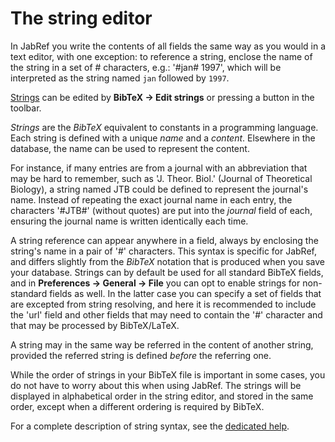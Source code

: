 # The string editor

In JabRef you write the contents of all fields the same way as you would in a text editor, with one exception: to reference a string, enclose the name of the string in a set of \# characters, e.g.: '\#jan\# 1997', which will be interpreted as the string named `jan` followed by `1997`.

[Strings](../fields/strings.md) can be edited by **BibTeX → Edit strings** or pressing a button in the toolbar.

_Strings_ are the _BibTeX_ equivalent to constants in a programming language. Each string is defined with a unique _name_ and a _content_. Elsewhere in the database, the name can be used to represent the content.

For instance, if many entries are from a journal with an abbreviation that may be hard to remember, such as 'J. Theor. Biol.' \(Journal of Theoretical Biology\), a string named JTB could be defined to represent the journal's name. Instead of repeating the exact journal name in each entry, the characters '\#JTB\#' \(without quotes\) are put into the _journal_ field of each, ensuring the journal name is written identically each time.

A string reference can appear anywhere in a field, always by enclosing the string's name in a pair of '\#' characters. This syntax is specific for JabRef, and differs slightly from the _BibTeX_ notation that is produced when you save your database. Strings can by default be used for all standard BibTeX fields, and in **Preferences → General → File** you can opt to enable strings for non-standard fields as well. In the latter case you can specify a set of fields that are excepted from string resolving, and here it is recommended to include the 'url' field and other fields that may need to contain the '\#' character and that may be processed by BibTeX/LaTeX.

A string may in the same way be referred in the content of another string, provided the referred string is defined _before_ the referring one.

While the order of strings in your BibTeX file is important in some cases, you do not have to worry about this when using JabRef. The strings will be displayed in alphabetical order in the string editor, and stored in the same order, except when a different ordering is required by BibTeX.

For a complete description of string syntax, see the [dedicated help](../fields/strings.md).

